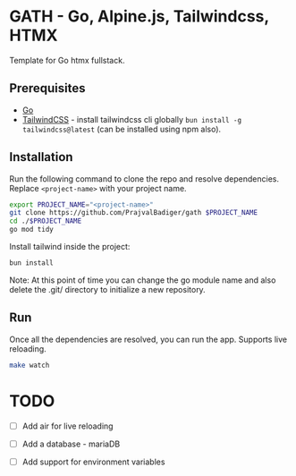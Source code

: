 # GATH - Go, Alpine.js, Tailwindcss, HTMX

Template for Go htmx fullstack.

## Prerequisites

- [Go](https://go.dev/doc/install)
- [TailwindCSS](https://tailwindcss.com/docs/installation) - install tailwindcss cli globally `bun install -g tailwindcss@latest` (can be installed using npm also).

## Installation

Run the following command to clone the repo and resolve dependencies. <br>
Replace `<project-name>` with your project name.

``` bash
export PROJECT_NAME="<project-name>"
git clone https://github.com/PrajvalBadiger/gath $PROJECT_NAME
cd ./$PROJECT_NAME
go mod tidy
```

Install tailwind inside the project:
``` bash
bun install
```

Note: At this point of time you can change the go module name and also delete the .git/ directory to initialize a new repository.

## Run

Once all the dependencies are resolved, you can run the app. Supports live reloading.
``` bash
make watch
```

# TODO
- [ ] Add air for live reloading
- [ ] Add a database - mariaDB
- [ ] Add support for environment variables


